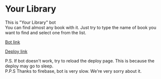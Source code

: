 # Your Library
This is "Your Library" bot  
You can find almost any book with it. Just try to type the name of book you want to find and select one from the list.

[Bot link](https://t.me/YourLibrary1101Bot)

[Deploy link](https://us-central1-librarybot-1a956.cloudfunctions.net/helloWorld)

P.S. If bot doesn't work, try to reload the deploy page. This is because the deploy may go to sleep.<br>
P.P.S Thanks to firebase, bot is very slow. We're very sorry about it.
